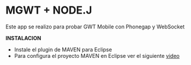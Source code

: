 MGWT + NODE.J
==
Este app se realizo para probar GWT Mobile con Phonegap y WebSocket

**INSTALACION**

* Instale el plugin de MAVEN para Eclipse
* Para configura el proyecto MAVEN en Eclipse ver el siguiente [video](http://youtu.be/BdNQWkDlvmA)
